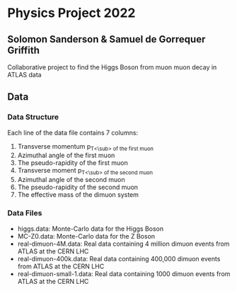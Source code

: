 # Physics Project 2022
## Solomon Sanderson & Samuel de Gorrequer Griffith
Collaborative project to find the Higgs Boson from muon muon decay in ATLAS data

## Data
### Data Structure 
Each line of the data file contains 7 columns:
1. Transverse momentum p<sub>T<\sub> of the first muon
2. Azimuthal angle of the first muon 
3. The pseudo-rapidity of the first muon
4. Transverse moment p<sub>T<\sub> of the second muon
5. Azimuthal angle of the second muon 
6. The pseudo-rapidity of the second muon
7. The effective mass of the dimuon system

### Data Files
* higgs.data: Monte-Carlo data for the Higgs Boson
* MC-Z0.data: Monte-Carlo data for the Z Boson
* real-dimuon-4M.data: Real data containing 4 million dimuon events from ATLAS at the CERN LHC
* real-dimuon-400k.data: Real data containing 400,000 dimuon events from ATLAS at the CERN LHC
* real-dimuon-small-1.data: Real data containing 1000 dimuon events from ATLAS at the CERN LHC